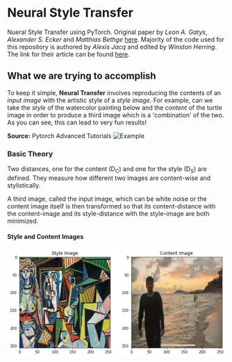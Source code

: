 # Neural Style Transfer

Nueral Style Transfer using PyTorch. Original paper by *Leon A. Gatys*, *Alexander S. Ecker* and *Matthias Bethge* [here](https://arxiv.org/abs/1508.06576). Majority of the code used for this repository is authored by *Alexis Jacq* and edited by *Winston Herring*. The link for their article can be found [here](https://pytorch.org/tutorials/advanced/neural_style_tutorial.html).

## What we are trying to accomplish

To keep it simple, **Neural Transfer** involves reproducing the contents of an *input image* with the artistic style of a *style image*. For example, can we take the *style* of the watercolor painting below and the *content* of the turtle image in order to produce a third image which is a 'combination' of the two. As you can see, this can lead to very fun results!

**Source:** Pytorch Advanced Tutorials
![Example](https://pytorch.org/tutorials/_images/neuralstyle.png)

### Basic Theory

Two distances, one for the content (D<sub>C</sub>) and one for the style (D<sub>S</sub>) are defined. They measure how different two images are content-wise and stylistically.

A third image, called the input image, which can be white noise or the content image itself is then transformed so that its content-distance with the content-image and its style-distance with the style-image are both minimized.

#### Style and Content Images

![Style and Content](data/style_and_content.png)
